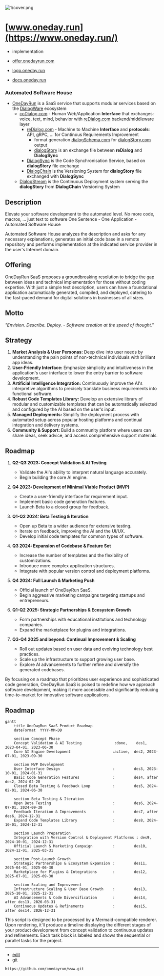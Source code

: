 
![1/cover.png](https://onedayrun.github.io/logo/1/cover.png)

# [www.oneday.run](https://www.oneday.run/)

+ implementation

+ [offer.onedayrun.com](https://offer.oneday.run/)

+ [logo.oneday.run](https://logo.oneday.run/)

+ [docs.oneday.run](https://docs.oneday.run/)



### Automated Software House

+ [OneDayRun](http://OneDay.run) is a SaaS service that supports modular services based on the [DialogWare](http://Dialogware.com) ecosystem
  + [coDialog.com](http://www.coDialog.com) - Human Web/Application **Interface** that exchanges: voice, text, mind, behavior with [reDialog.com](http://www.reDialog.com) backend/middleware layer
    + [reDialog.com](http://www.reDialog.com) - Machine to Machine **Interface** and **protocols**: API, gRPC, ... for Continous Requirements Improvement
      + format generation [dialogSchema.com](http://www.dialogschema.com) for [dialogStory.com](http://www.dialogStory.com) output
      + [dialogStory](http://www.dialogStory.com) is an exchange file between **reDialog** and **DialogSync**  
    + [DialogSync](http://www.DialogSync.com) is the Code Synchronisation Service, based on **dialogStory** file exchange
    + [DialogChain](https://www.dialogchain.com/) is the Versioning System for **dialogStory** file exchanged with **DialogSync**
  + [DialogStream](https://www.DialogStream.com/) is the Continuous Deployment system serving the **dialogStory** from **DialogChain** Versioning System
 
    
## Description

Elevate your software development to the automated level.
No more code, macros, ... just text to software
One Sentence - One Application - Automated Software House

Automated Software House analyzes the description and asks for any necessary explanations, generates an initial code base in a remote repository and performs implementation at the indicated service provider in the user's Internet domain.





## Offering

OneDayRun SaaS proposes a groundbreaking resolution to bridge the gap between ideas and technical implementation for those without coding expertise. With just a simple text description, users can have a foundational application automatically generated, compiled, and deployed, catering to the fast-paced demand for digital solutions in businesses of all sizes.


## Motto

*"Envision. Describe. Deploy. - Software creation at the speed of thought."*


## Strategy

1. **Market Analysis & User Personas:** Deep dive into user needs by understanding the pain points of non-technical individuals with brilliant app ideas.
2. **User-Friendly Interface:** Emphasize simplicity and intuitiveness in the application's user interface to lower the entry barrier to software development.
3. **Artificial Intelligence Integration:** Continuously improve the AI's interpretive algorithms to precisely translate business requirements into functional software.
4. **Robust Code Templates Library:** Develop an extensive library of modular and customizable templates that can be automatically selected and configured by the AI based on the user's input.
5. **Managed Deployments:** Simplify the deployment process with automated setup across popular hosting platforms and continual integration and delivery systems.
6. **Community & Support:** Build a community platform where users can share ideas, seek advice, and access comprehensive support materials.


## Roadmap

1. **Q2-Q3 2023: Concept Validation & AI Testing**
   - Validate the AI's ability to interpret natural language accurately.
   - Begin building the core AI engine.
   
2. **Q4 2023: Development of Minimal Viable Product (MVP)**
   - Create a user-friendly interface for requirement input.
   - Implement basic code generation features.
   - Launch Beta to a closed group for feedback.

3. **Q1-Q2 2024: Beta Testing & Iteration**
   - Open up Beta to a wider audience for extensive testing.
   - Iterate on feedback, improving the AI and the UI/UX.
   - Develop initial code templates for common types of software.

4. **Q3 2024: Expansion of Codebase & Feature Set**
   - Increase the number of templates and the flexibility of customizations.
   - Introduce more complex application structures.
   - Integrate with popular version control and deployment platforms.

5. **Q4 2024: Full Launch & Marketing Push**
   - Official launch of OneDayRun SaaS.
   - Begin aggressive marketing campaigns targeting startups and entrepreneurs.
   
6. **Q1-Q2 2025: Strategic Partnerships & Ecosystem Growth**
   - Form partnerships with educational institutions and technology companies.
   - Expand the marketplace for plugins and integrations.
   
7. **Q3-Q4 2025 and beyond: Continual Improvement & Scaling**
   - Roll out updates based on user data and evolving technology best practices.
   - Scale up the infrastructure to support growing user base.
   - Explore AI advancements to further refine and diversify the generated codebases.

By focusing on a roadmap that prioritizes user experience and sophisticated code generation, OneDayRun SaaS is poised to redefine how we approach software development, making it more accessible and significantly reducing time-to-market for innovative software applications.


## Roadmap


```mermaid
gantt
    title OneDayRun SaaS Product Roadmap
    dateFormat  YYYY-MM-DD

    section Concept Phase
    Concept Validation & AI Testing               :done,    des1, 2023-04-01, 2023-06-30
    Core AI Engine Development                   :active,  des2, 2023-07-01, 2023-09-30

    section MVP Development
    User Interface Design                        :         des3, 2023-10-01, 2024-01-31
    Basic Code Generation Features               :         des4, after des2, 2024-02-28
    Closed Beta Testing & Feedback Loop          :         des5, 2024-02-01, 2024-06-30

    section Beta Testing & Iteration
    Open Beta Testing                            :         des6, 2024-07-01, 2024-09-30
    Feedback Iteration & Improvements            :         des7, after des6, 2024-12-31
    Expand Code Templates Library                :         des8, 2024-10-01, 2024-12-31

    section Launch Preparation
    Integration with Version Control & Deployment Platforms : des9, 2024-10-01, 2024-12-31
    Official Launch & Marketing Campaign         :         des10, 2024-12-01, 2025-03-31

    section Post-Launch Growth
    Strategic Partnerships & Ecosystem Expansion :         des11, 2025-04-01, 2025-06-30
    Marketplace for Plugins & Integrations       :         des12, 2025-07-01, 2025-09-30

    section Scaling and Improvement
    Infrastructure Scaling & User Base Growth    :         des13, 2025-10-01, 2025-12-31
    AI Advancements & Code Diversification       :         des14, after des13, 2026-03-31
    Continuous Updates & Refinements             :         des15, after des14, 2026-12-31
```

This script is designed to be processed by a Mermaid-compatible renderer. Upon rendering, it'll produce a timeline displaying the different stages of your product development from concept validation to continuous updates and refinements. Each task block is labeled and shows the sequential or parallel tasks for the project.



---
+ [edit](https://github.com/onedayrun/www/edit/main/README.md)
+ [git](https://github.com/onedayrun/www)
```
https://github.com/onedayrun/www.git
```

